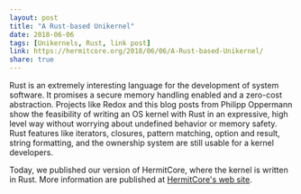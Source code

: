 ```yaml
---
layout: post
title: "A Rust-based Unikernel"
date: 2018-06-06
tags: [Unikernels, Rust, link post]
link: https://hermitcore.org/2018/06/06/A-Rust-based-Unikernel/
share: true
---
```


Rust is an extremely interesting language for the development of system software.
It promises a secure memory handling enabled and a zero-cost abstraction.
Projects like Redox and this blog posts from Philipp Oppermann show the feasibility of writing an OS kernel with Rust in an expressive, high level way without worrying about undefined behavior or memory safety.
Rust features like iterators, closures, pattern matching, option and result, string formatting, and the ownership system are still usable for a kernel developers.

Today, we published our version of HermitCore, where the kernel is written in Rust.
More information are published at [HermitCore's web site](https://hermitcore.org/2018/06/06/A-Rust-based-Unikernel/).
